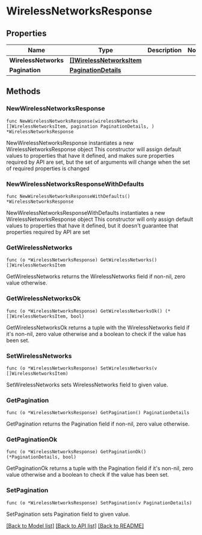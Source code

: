 # WirelessNetworksResponse

## Properties

Name | Type | Description | Notes
------------ | ------------- | ------------- | -------------
**WirelessNetworks** | [**[]WirelessNetworksItem**](WirelessNetworksItem.md) |  | 
**Pagination** | [**PaginationDetails**](PaginationDetails.md) |  | 

## Methods

### NewWirelessNetworksResponse

`func NewWirelessNetworksResponse(wirelessNetworks []WirelessNetworksItem, pagination PaginationDetails, ) *WirelessNetworksResponse`

NewWirelessNetworksResponse instantiates a new WirelessNetworksResponse object
This constructor will assign default values to properties that have it defined,
and makes sure properties required by API are set, but the set of arguments
will change when the set of required properties is changed

### NewWirelessNetworksResponseWithDefaults

`func NewWirelessNetworksResponseWithDefaults() *WirelessNetworksResponse`

NewWirelessNetworksResponseWithDefaults instantiates a new WirelessNetworksResponse object
This constructor will only assign default values to properties that have it defined,
but it doesn't guarantee that properties required by API are set

### GetWirelessNetworks

`func (o *WirelessNetworksResponse) GetWirelessNetworks() []WirelessNetworksItem`

GetWirelessNetworks returns the WirelessNetworks field if non-nil, zero value otherwise.

### GetWirelessNetworksOk

`func (o *WirelessNetworksResponse) GetWirelessNetworksOk() (*[]WirelessNetworksItem, bool)`

GetWirelessNetworksOk returns a tuple with the WirelessNetworks field if it's non-nil, zero value otherwise
and a boolean to check if the value has been set.

### SetWirelessNetworks

`func (o *WirelessNetworksResponse) SetWirelessNetworks(v []WirelessNetworksItem)`

SetWirelessNetworks sets WirelessNetworks field to given value.


### GetPagination

`func (o *WirelessNetworksResponse) GetPagination() PaginationDetails`

GetPagination returns the Pagination field if non-nil, zero value otherwise.

### GetPaginationOk

`func (o *WirelessNetworksResponse) GetPaginationOk() (*PaginationDetails, bool)`

GetPaginationOk returns a tuple with the Pagination field if it's non-nil, zero value otherwise
and a boolean to check if the value has been set.

### SetPagination

`func (o *WirelessNetworksResponse) SetPagination(v PaginationDetails)`

SetPagination sets Pagination field to given value.



[[Back to Model list]](../README.md#documentation-for-models) [[Back to API list]](../README.md#documentation-for-api-endpoints) [[Back to README]](../README.md)


